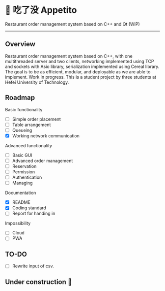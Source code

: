 # 🍜 吃了没 Appetito

Restaurant order management system based on C++ and Qt (WIP)

---

## Overview

Restaurant order management system based on C++, with one multithreaded server and two clients, networking implemented using TCP and sockets with Asio library, serialization implemented using Cereal library.
The goal is to be as efficient, modular, and deployable as we are able to implement.
Work in progress.
This is a student project by three students at Hefei University of Technology.

## Roadmap

Basic functionality

- [ ] Simple order placement
- [ ] Table arrangement
- [ ] Queueing
- [x] Working network communication

Advanced functionality

- [ ] Basic GUI
- [ ] Advanced order management
- [ ] Reservation
- [ ] Permission
- [ ] Authentication
- [ ] Managing

Documentation

- [x] README
- [x] Coding standard
- [ ] Report for handing in

Impossibility

- [ ] Cloud
- [ ] PWA

## TO-DO

- [ ] Rewrite input of csv.

## Under construction 🚫
